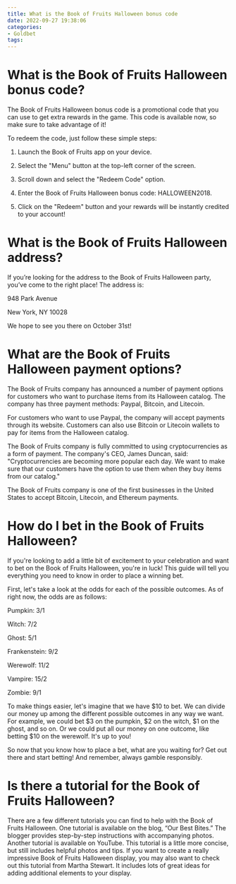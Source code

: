 ```yaml
---
title: What is the Book of Fruits Halloween bonus code
date: 2022-09-27 19:38:06
categories:
- Goldbet
tags:
---
```



#  What is the Book of Fruits Halloween bonus code?

The Book of Fruits Halloween bonus code is a promotional code that you can use to get extra rewards in the game. This code is available now, so make sure to take advantage of it!

To redeem the code, just follow these simple steps:

1. Launch the Book of Fruits app on your device.

2. Select the "Menu" button at the top-left corner of the screen.

3. Scroll down and select the "Redeem Code" option.

4. Enter the Book of Fruits Halloween bonus code: HALLOWEEN2018.

5. Click on the "Redeem" button and your rewards will be instantly credited to your account!

#  What is the Book of Fruits Halloween address?

If you’re looking for the address to the Book of Fruits Halloween party, you’ve come to the right place! The address is:

948 Park Avenue

New York, NY 10028

We hope to see you there on October 31st!

#  What are the Book of Fruits Halloween payment options?

The Book of Fruits company has announced a number of payment options for customers who want to purchase items from its Halloween catalog. The company has three payment methods: Paypal, Bitcoin, and Litecoin.

For customers who want to use Paypal, the company will accept payments through its website. Customers can also use Bitcoin or Litecoin wallets to pay for items from the Halloween catalog.

The Book of Fruits company is fully committed to using cryptocurrencies as a form of payment. The company's CEO, James Duncan, said: "Cryptocurrencies are becoming more popular each day. We want to make sure that our customers have the option to use them when they buy items from our catalog."

The Book of Fruits company is one of the first businesses in the United States to accept Bitcoin, Litecoin, and Ethereum payments.

#  How do I bet in the Book of Fruits Halloween?

If you're looking to add a little bit of excitement to your celebration and want to bet on the Book of Fruits Halloween, you're in luck! This guide will tell you everything you need to know in order to place a winning bet.

First, let's take a look at the odds for each of the possible outcomes. As of right now, the odds are as follows:

Pumpkin: 3/1

Witch: 7/2

Ghost: 5/1

Frankenstein: 9/2

Werewolf: 11/2

Vampire: 15/2

Zombie: 9/1

To make things easier, let's imagine that we have $10 to bet. We can divide our money up among the different possible outcomes in any way we want. For example, we could bet $3 on the pumpkin, $2 on the witch, $1 on the ghost, and so on. Or we could put all our money on one outcome, like betting $10 on the werewolf. It's up to you!


  So now that you know how to place a bet, what are you waiting for? Get out there and start betting! And remember, always gamble responsibly.

#  Is there a tutorial for the Book of Fruits Halloween?

There are a few different tutorials you can find to help with the Book of Fruits Halloween. One tutorial is available on the blog, “Our Best Bites.” The blogger provides step-by-step instructions with accompanying photos. Another tutorial is available on YouTube. This tutorial is a little more concise, but still includes helpful photos and tips. If you want to create a really impressive Book of Fruits Halloween display, you may also want to check out this tutorial from Martha Stewart. It includes lots of great ideas for adding additional elements to your display.